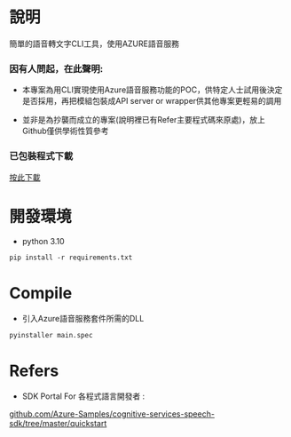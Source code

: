 # 說明

簡單的語音轉文字CLI工具，使用AZURE語音服務

### 因有人問起，在此聲明: 
* 本專案為用CLI實現使用Azure語音服務功能的POC，供特定人士試用後決定是否採用，再把模組包裝成API server or wrapper供其他專案更輕易的調用

* 並非是為抄襲而成立的專案(說明裡已有Refer主要程式碼來原處)，放上Github僅供學術性質參考

### 已包裝程式下載

 [按此下載](https://github.com/opabravo/azure-speech-recogn/releases/download/1.1/vtt.exe)

# 開發環境

 * python 3.10

`pip install -r requirements.txt`

# Compile
 * 引入Azure語音服務套件所需的DLL
 
```pyinstaller main.spec```

# Refers
 * SDK Portal For 各程式語言開發者 :

[github.com/Azure-Samples/cognitive-services-speech-sdk/tree/master/quickstart](https://github.com/Azure-Samples/cognitive-services-speech-sdk/tree/master/quickstart)